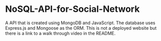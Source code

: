 # NoSQL-API-for-Social-Network
A API that is created using MongoDB and JavaScript.  The database uses Express.js and Mongoose as the ORM.  This is not a deployed website but there is a link to a walk through video in the README.
